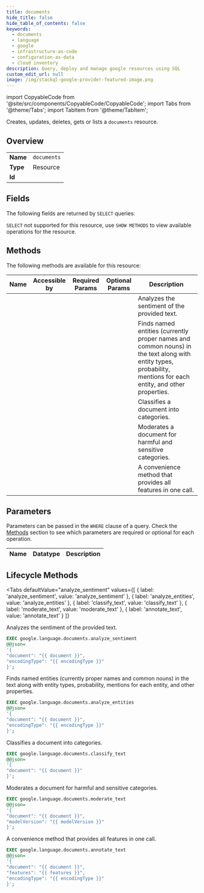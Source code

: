```yaml
--- 
title: documents
hide_title: false
hide_table_of_contents: false
keywords:
  - documents
  - language
  - google
  - infrastructure-as-code
  - configuration-as-data
  - cloud inventory
description: Query, deploy and manage google resources using SQL
custom_edit_url: null
image: /img/stackql-google-provider-featured-image.png
---
```


import CopyableCode from '@site/src/components/CopyableCode/CopyableCode';
import Tabs from '@theme/Tabs';
import TabItem from '@theme/TabItem';

Creates, updates, deletes, gets or lists a <code>documents</code> resource.

## Overview
<table><tbody>
<tr><td><b>Name</b></td><td><code>documents</code></td></tr>
<tr><td><b>Type</b></td><td>Resource</td></tr>
<tr><td><b>Id</b></td><td><CopyableCode code="google.language.documents" /></td></tr>
</tbody></table>

## Fields

The following fields are returned by `SELECT` queries:

`SELECT` not supported for this resource, use `SHOW METHODS` to view available operations for the resource.


## Methods

The following methods are available for this resource:

<table>
<thead>
    <tr>
    <th>Name</th>
    <th>Accessible by</th>
    <th>Required Params</th>
    <th>Optional Params</th>
    <th>Description</th>
    </tr>
</thead>
<tbody>
<tr>
    <td><a href="#analyze_sentiment"><CopyableCode code="analyze_sentiment" /></a></td>
    <td><CopyableCode code="exec" /></td>
    <td></td>
    <td></td>
    <td>Analyzes the sentiment of the provided text.</td>
</tr>
<tr>
    <td><a href="#analyze_entities"><CopyableCode code="analyze_entities" /></a></td>
    <td><CopyableCode code="exec" /></td>
    <td></td>
    <td></td>
    <td>Finds named entities (currently proper names and common nouns) in the text along with entity types, probability, mentions for each entity, and other properties.</td>
</tr>
<tr>
    <td><a href="#classify_text"><CopyableCode code="classify_text" /></a></td>
    <td><CopyableCode code="exec" /></td>
    <td></td>
    <td></td>
    <td>Classifies a document into categories.</td>
</tr>
<tr>
    <td><a href="#moderate_text"><CopyableCode code="moderate_text" /></a></td>
    <td><CopyableCode code="exec" /></td>
    <td></td>
    <td></td>
    <td>Moderates a document for harmful and sensitive categories.</td>
</tr>
<tr>
    <td><a href="#annotate_text"><CopyableCode code="annotate_text" /></a></td>
    <td><CopyableCode code="exec" /></td>
    <td></td>
    <td></td>
    <td>A convenience method that provides all features in one call.</td>
</tr>
</tbody>
</table>

## Parameters

Parameters can be passed in the `WHERE` clause of a query. Check the [Methods](#methods) section to see which parameters are required or optional for each operation.

<table>
<thead>
    <tr>
    <th>Name</th>
    <th>Datatype</th>
    <th>Description</th>
    </tr>
</thead>
<tbody>
</tbody>
</table>

## Lifecycle Methods

<Tabs
    defaultValue="analyze_sentiment"
    values={[
        { label: 'analyze_sentiment', value: 'analyze_sentiment' },
        { label: 'analyze_entities', value: 'analyze_entities' },
        { label: 'classify_text', value: 'classify_text' },
        { label: 'moderate_text', value: 'moderate_text' },
        { label: 'annotate_text', value: 'annotate_text' }
    ]}
>
<TabItem value="analyze_sentiment">

Analyzes the sentiment of the provided text.

```sql
EXEC google.language.documents.analyze_sentiment 
@@json=
'{
"document": "{{ document }}", 
"encodingType": "{{ encodingType }}"
}';
```
</TabItem>
<TabItem value="analyze_entities">

Finds named entities (currently proper names and common nouns) in the text along with entity types, probability, mentions for each entity, and other properties.

```sql
EXEC google.language.documents.analyze_entities 
@@json=
'{
"document": "{{ document }}", 
"encodingType": "{{ encodingType }}"
}';
```
</TabItem>
<TabItem value="classify_text">

Classifies a document into categories.

```sql
EXEC google.language.documents.classify_text 
@@json=
'{
"document": "{{ document }}"
}';
```
</TabItem>
<TabItem value="moderate_text">

Moderates a document for harmful and sensitive categories.

```sql
EXEC google.language.documents.moderate_text 
@@json=
'{
"document": "{{ document }}", 
"modelVersion": "{{ modelVersion }}"
}';
```
</TabItem>
<TabItem value="annotate_text">

A convenience method that provides all features in one call.

```sql
EXEC google.language.documents.annotate_text 
@@json=
'{
"document": "{{ document }}", 
"features": "{{ features }}", 
"encodingType": "{{ encodingType }}"
}';
```
</TabItem>
</Tabs>
